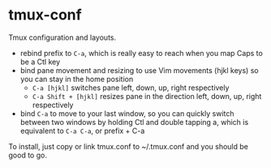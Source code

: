 tmux-conf
=========

Tmux configuration and layouts.

* rebind prefix to `C-a`, which is really easy to reach when you map Caps to be a Ctl key
* bind pane movement and resizing to use Vim movements (hjkl keys) so you can stay in the home position
	+ `C-a [hjkl]` switches pane left, down, up, right respectively
	+ `C-a Shift + [hjkl]` resizes pane in the direction left, down, up, right respectively
* bind `C-a` to move to your last window, so you can quickly switch between two windows by holding Ctl and
  double tapping a, which is equivalent to `C-a C-a`, or prefix + C-a

To install, just copy or link tmux.conf to ~/.tmux.conf and you should be good to go.
